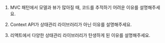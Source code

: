 1. MVC 패턴에서 모델과 뷰가 많아질 때, 코드를 추적하기 어려운 이유를 설명해주세요.

2. Context API가 상태관리 라이브러리가 아닌 이유를 설명해주세요.

3. 리액트에서 다양한 상태관리 라이브러리가 탄생하게 된 이유를 설명해주세요.